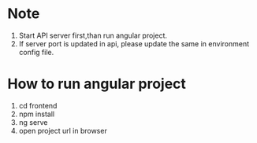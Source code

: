 # Note
1. Start API server first,than run angular project.
2. If server port is updated in api, please update the same in environment config file.

# How to run angular project
1. cd frontend
2. npm install
3. ng serve
4. open project url in browser
